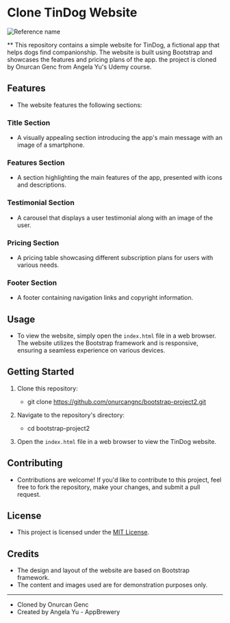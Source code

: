 # Clone TinDog Website
![Reference name](https://i.ibb.co/QM7pN8v/Screen-Shot-2023-08-07-at-20-57-43.png)


** This repository contains a simple website for TinDog, a fictional app that helps dogs find companionship. The website is built using Bootstrap and showcases the features and pricing plans of the app. the project is cloned by Onurcan Genc from Angela Yu's Udemy course.

## Features

- The website features the following sections:

### Title Section

- A visually appealing section introducing the app's main message with an image of a smartphone.

### Features Section

- A section highlighting the main features of the app, presented with icons and descriptions.

### Testimonial Section

- A carousel that displays a user testimonial along with an image of the user.

### Pricing Section

- A pricing table showcasing different subscription plans for users with various needs.

### Footer Section

- A footer containing navigation links and copyright information.

## Usage

- To view the website, simply open the `index.html` file in a web browser. The website utilizes the Bootstrap framework and is responsive, ensuring a seamless experience on various devices.

## Getting Started

1. Clone this repository:
   - git clone https://github.com/onurcangnc/bootstrap-project2.git

2. Navigate to the repository's directory:
   - cd bootstrap-project2

3. Open the `index.html` file in a web browser to view the TinDog website.

## Contributing

* Contributions are welcome! If you'd like to contribute to this project, feel free to fork the repository, make your changes, and submit a pull request.

## License

- This project is licensed under the [MIT License](LICENSE).

## Credits

- The design and layout of the website are based on Bootstrap framework.
- The content and images used are for demonstration purposes only.

---

- Cloned by Onurcan Genc
- Created by Angela Yu - AppBrewery
